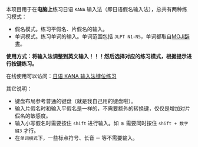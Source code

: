 本项目用于在**电脑上**练习日语 `KANA` 输入法（即日语假名输入法），总共有两种练习模式：

-   假名模式。练习平假名、片假名的输入。
-   单词模式。练习单词的输入。单词范围包括 `JLPT N1-N5`，单词都取自[MOJi辞書](https://www.mojidict.com/)。



**使用方式：将输入法调整到英文输入！！！然后选择对应的练习模式，根据提示进行按键练习。**



在线使用可以访问：[日语 KANA 输入法键位练习](https://hosinoharu.github.io/KanaInputPractice/)



其它说明：

-   键盘布局参考普通的键盘（就是我自己用的键盘啦）。
-   输入片假名时和输入平假名是一样的，不需要额外的转换键，仅仅是增加对片假名的敏感度。
-   输入小写假名时需要按住 `shift` 进行输入。如 `ぁ` 需要同时按住 `shift + 数字键3` 才行。
-   在`单词模式`下，一些标点符号、长音 `ー` 等不需要输入。


